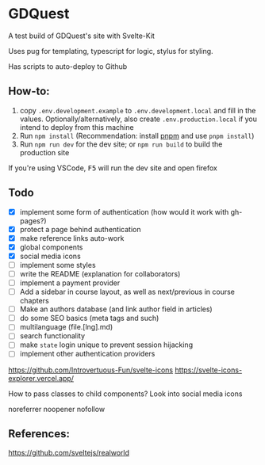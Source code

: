 # GDQuest

A test build of GDQuest's site with Svelte-Kit

Uses pug for templating, typescript for logic, stylus for styling.

Has scripts to auto-deploy to Github

## How-to:

1. copy `.env.development.example` to `.env.development.local` and fill in the values. Optionally/alternatively, also create `.env.production.local` if you intend to deploy from this machine
2. Run `npm install` (Recommendation: install [pnpm](https://pnpm.io/) and use `pnpm install`)
3. Run `npm run dev` for the dev site; or `npm run build` to build the production site

If you're using VSCode, <kbd>F5</kbd> will run the dev site and open firefox

## Todo

- [x] implement some form of authentication (how would it work with gh-pages?)
- [x] protect a page behind authentication
- [x] make reference links auto-work
- [x] global components
- [x] social media icons
- [ ] implement some styles
- [ ] write the README (explanation for collaborators)
- [ ] implement a payment provider
- [ ] Add a sidebar in course layout, as well as next/previous in course chapters
- [ ] Make an authors database (and link author field in articles)
- [ ] do some SEO basics (meta tags and such)
- [ ] multilanguage (file.[lng].md)
- [ ] search functionality
- [ ] make `state` login unique to prevent session hijacking
- [ ] implement other authentication providers

https://github.com/Introvertuous-Fun/svelte-icons
https://svelte-icons-explorer.vercel.app/


How to pass classes to child components? Look into social media icons

noreferrer noopener nofollow

## References:

https://github.com/sveltejs/realworld
